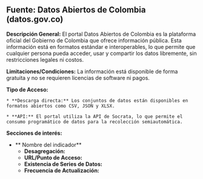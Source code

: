 ## Fuente: Datos Abiertos de Colombia (datos.gov.co)
**Descripción General:**
El portal Datos Abiertos de Colombia es la plataforma oficial del Gobierno de Colombia que ofrece información pública. Esta información está en formatos estándar e interoperables, lo que permite que cualquier persona pueda acceder, usar y compartir los datos libremente, sin restricciones legales ni costos.

**Limitaciones/Condiciones:** La información está disponible de forma gratuita y no se requieren licencias de software ni pagos.

**Tipo de Acceso:**

    * **Descarga directa:** Los conjuntos de datos están disponibles en formatos abiertos como CSV, JSON y XLSX.

    * **API:** El portal utiliza la API de Socrata, lo que permite el consumo programático de datos para la recolección semiautomática.

**Secciones de interés:**
* ** Nombre del indicador**
    * **Desagregación:** 
    * **URL/Punto de Acceso:**
    * **Existencia de Series de Datos:**
    * **Frecuencia de Actualización:**



